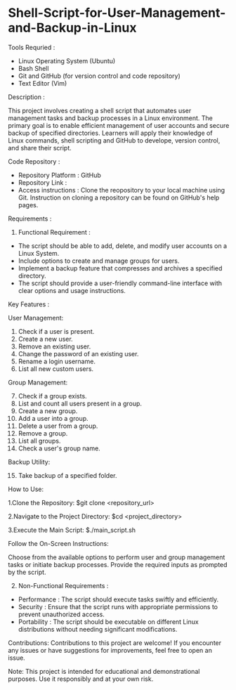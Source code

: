 # Shell-Script-for-User-Management-and-Backup-in-Linux

Tools Requried :
- Linux Operating System (Ubuntu)
- Bash Shell
- Git and GitHub (for version control and code repository)
- Text Editor (Vim)

Description :

This project involves creating a shell script that automates user management tasks and backup processes in a Linux environment. The primary goal is to enable efficient
management of user accounts and secure backup of specified directories. Learners will apply their knowledge of Linux commands, shell scripting and GitHub to develope,
version control, and share their script.

Code Repository :

- Repository Platform : GitHub
- Repository Link :
- Access instructions : Clone the reopository to your local machine using Git. Instruction on cloning a repository can be found on GitHub's help pages.

Requirements :
 
1. Functional Requirement :
 - The script should be able to add, delete, and modify user accounts on a Linux System.
 - Include options to create and manage groups for users.
 - Implement a backup feature that compresses and archives a specified directory.
 - The script should provide a user-friendly command-line interface with clear options and usage instructions.
  
Key Features :

User Management:

1. Check if a user is present.
2. Create a new user.
3. Remove an existing user.
4. Change the password of an existing user.
5. Rename a login username.
6. List all new custom users.

Group Management:

7. Check if a group exists.
8. List and count all users present in a group.
9. Create a new group.
10. Add a user into a group.
11. Delete a user from a group.
12. Remove a group.
13. List all groups.
14. Check a user's group name.

Backup Utility:

15. Take backup of a specified folder.

How to Use:

1.Clone the Repository:
  $git clone <repository_url>

2.Navigate to the Project Directory:
  $cd <project_directory>

3.Execute the Main Script:
  $./main_script.sh
  
Follow the On-Screen Instructions:

Choose from the available options to perform user and group management tasks or initiate backup processes.
Provide the required inputs as prompted by the script.


2. Non-Functional Requirements :
 - Performance : The script should execute tasks swiftly and efficiently.
 - Security : Ensure that the script runs with appropriate permissions to prevent unauthorized access.
 - Portability : The script should be executable on different Linux distributions without needing significant modifications.

Contributions:
Contributions to this project are welcome! If you encounter any issues or have suggestions for improvements, feel free to open an issue. 

Note: This project is intended for educational and demonstrational purposes. Use it responsibly and at your own risk.
